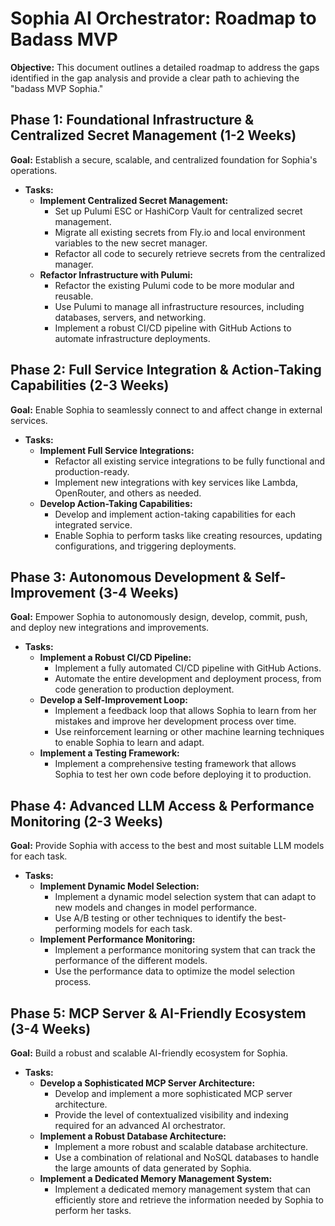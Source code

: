# Sophia AI Orchestrator: Roadmap to Badass MVP

**Objective:** This document outlines a detailed roadmap to address the gaps identified in the gap analysis and provide a clear path to achieving the "badass MVP Sophia."

## Phase 1: Foundational Infrastructure & Centralized Secret Management (1-2 Weeks)

**Goal:** Establish a secure, scalable, and centralized foundation for Sophia's operations.

*   **Tasks:**
    *   **Implement Centralized Secret Management:**
        *   Set up Pulumi ESC or HashiCorp Vault for centralized secret management.
        *   Migrate all existing secrets from Fly.io and local environment variables to the new secret manager.
        *   Refactor all code to securely retrieve secrets from the centralized manager.
    *   **Refactor Infrastructure with Pulumi:**
        *   Refactor the existing Pulumi code to be more modular and reusable.
        *   Use Pulumi to manage all infrastructure resources, including databases, servers, and networking.
        *   Implement a robust CI/CD pipeline with GitHub Actions to automate infrastructure deployments.

## Phase 2: Full Service Integration & Action-Taking Capabilities (2-3 Weeks)

**Goal:** Enable Sophia to seamlessly connect to and affect change in external services.

*   **Tasks:**
    *   **Implement Full Service Integrations:**
        *   Refactor all existing service integrations to be fully functional and production-ready.
        *   Implement new integrations with key services like Lambda, OpenRouter, and others as needed.
    *   **Develop Action-Taking Capabilities:**
        *   Develop and implement action-taking capabilities for each integrated service.
        *   Enable Sophia to perform tasks like creating resources, updating configurations, and triggering deployments.

## Phase 3: Autonomous Development & Self-Improvement (3-4 Weeks)

**Goal:** Empower Sophia to autonomously design, develop, commit, push, and deploy new integrations and improvements.

*   **Tasks:**
    *   **Implement a Robust CI/CD Pipeline:**
        *   Implement a fully automated CI/CD pipeline with GitHub Actions.
        *   Automate the entire development and deployment process, from code generation to production deployment.
    *   **Develop a Self-Improvement Loop:**
        *   Implement a feedback loop that allows Sophia to learn from her mistakes and improve her development process over time.
        *   Use reinforcement learning or other machine learning techniques to enable Sophia to learn and adapt.
    *   **Implement a Testing Framework:**
        *   Implement a comprehensive testing framework that allows Sophia to test her own code before deploying it to production.

## Phase 4: Advanced LLM Access & Performance Monitoring (2-3 Weeks)

**Goal:** Provide Sophia with access to the best and most suitable LLM models for each task.

*   **Tasks:**
    *   **Implement Dynamic Model Selection:**
        *   Implement a dynamic model selection system that can adapt to new models and changes in model performance.
        *   Use A/B testing or other techniques to identify the best-performing models for each task.
    *   **Implement Performance Monitoring:**
        *   Implement a performance monitoring system that can track the performance of the different models.
        *   Use the performance data to optimize the model selection process.

## Phase 5: MCP Server & AI-Friendly Ecosystem (3-4 Weeks)

**Goal:** Build a robust and scalable AI-friendly ecosystem for Sophia.

*   **Tasks:**
    *   **Develop a Sophisticated MCP Server Architecture:**
        *   Develop and implement a more sophisticated MCP server architecture.
        *   Provide the level of contextualized visibility and indexing required for an advanced AI orchestrator.
    *   **Implement a Robust Database Architecture:**
        *   Implement a more robust and scalable database architecture.
        *   Use a combination of relational and NoSQL databases to handle the large amounts of data generated by Sophia.
    *   **Implement a Dedicated Memory Management System:**
        *   Implement a dedicated memory management system that can efficiently store and retrieve the information needed by Sophia to perform her tasks.


